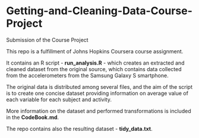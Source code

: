 # Getting-and-Cleaning-Data-Course-Project
Submission of the Course Project

This repo is a fulfillment of Johns Hopkins Coursera course assignment.

It contains an R script - <strong>run_analysis.R</strong> - which creates an extracted and cleaned dataset from the original source, which contains data collected from the accelerometers from the Samsung Galaxy S smartphone.

The original data is distributed among several files, and the aim of the script is to create one concise dataset providing information on average value of each variable for each subject and activity.

More information on the dataset and performed transformations is included in the <strong>CodeBook.md</strong>.

The repo contains also the resulting dataset - <strong>tidy_data.txt</strong>.

